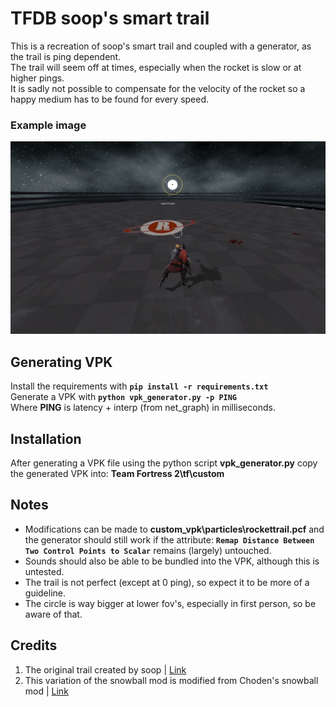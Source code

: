 # TFDB soop's smart trail
This is a recreation of soop's smart trail and coupled with a generator, as the trail is ping dependent. \
The trail will seem off at times, especially when the rocket is slow or at higher pings. \
It is sadly not possible to compensate for the velocity of the rocket so a happy medium has to be found for every speed.
### Example image
![example](https://github.com/Mikah31/TFDB-soops-trail/blob/main/example.png?raw=true)

## Generating VPK
Install the requirements with **``pip install -r requirements.txt``** \
Generate a VPK with **``python vpk_generator.py -p PING``** \
Where **PING** is latency + interp (from net_graph) in milliseconds.

## Installation
After generating a VPK file using the python script **vpk_generator.py** copy the generated VPK into: **Team Fortress 2\tf\custom**

## Notes
- Modifications can be made to **custom_vpk\particles\rockettrail.pcf** and the generator should still work if the attribute: **`Remap Distance Between Two Control Points to Scalar`** remains (largely) untouched.
- Sounds should also be able to be bundled into the VPK, although this is untested.
- The trail is not perfect (except at 0 ping), so expect it to be more of a guideline.
- The circle is way bigger at lower fov's, especially in first person, so be aware of that.

## Credits
1. The original trail created by soop | [Link](https://www.youtube.com/watch?v=C5735HWVj9s)
2. This variation of the snowball mod is modified from Choden's snowball mod | [Link](https://github.com/flawfree/tfdbqol)
